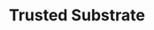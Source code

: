 ---
id: 6
title: Trusted Substrate
sub_theme: false
permalink: /trusted-substrate/
image: /assets/images/content/Trusted_Firmware.png
description: >
    Trusted Substrate is a BIOS that brings standards based secure booting and
    over-the-air (OTA) updates to the most trust demanding embedded
    computing projects such as automotive and robotics. OTA is a key value of
    Trusted Substrate as it allows any firmware components to be updated with
    anti-bricking and anti-roll back protections, and will allow transactional
    updates in asymmetric computing, Cortex-A + Cortex-M solutions.
jumbotron:
    class: theme_banner 
    title: Standards Compliant BIOS for Arm Embedded World
    description: >
        Trusted Substrate is a BIOS that brings standards based secure booting and
        over-the-air (OTA) updates to the most trust demanding embedded
        computing projects such as automotive and robotics. OTA is a key value of
        Trusted Substrate as it allows any firmware components to be updated with
        anti-bricking and anti-roll back protections, and will allow transactional
        updates in asymmetric computing, Cortex-A + Cortex-M solutions.
    image: /assets/images/content/Trusted_Firmware.png
    buttons:
      - title: How can we help?
        url: "#contact_form"
        style: btn btn-primary btn-lg my-md-3 d-none d-md-inline-block text-uppercase theme_contact_btn
      - title: How can we help?
        url: "#contact_form"
        style: btn btn-primary btn-sm my-2 d-inline-block d-md-none text-uppercase theme_contact_btn
sub_themes:
  - Dependable Boot
  - Over-the-air Updates
  - Trusted Services
presentation_link: /about/
video_link: /about/
blogs_link: /blog/tags/?tag=Trusted%20Firmware
flow:
    - row: custom_include_row
      source: themes/sub_theme_blocks.html
    - row: container_row
      style: related_projects bg-secondary text-white
      sections:
        - format: title
          title_content:
            size: h2
            text: >
                Related Projects
        - format: custom_include
          source: themes/related_projects.html
    - row: container_row
      style: bg-green
      sections:
       - format: custom_include
         source: themes/quick_link_blocks.html
    - row: container_row
      style: associated_members
      sections:
        - format: title
          title_content:
            size: h2
            text: >
                Associated Members
    - row: custom_include_row
      source: themes/associated_members.html
---
